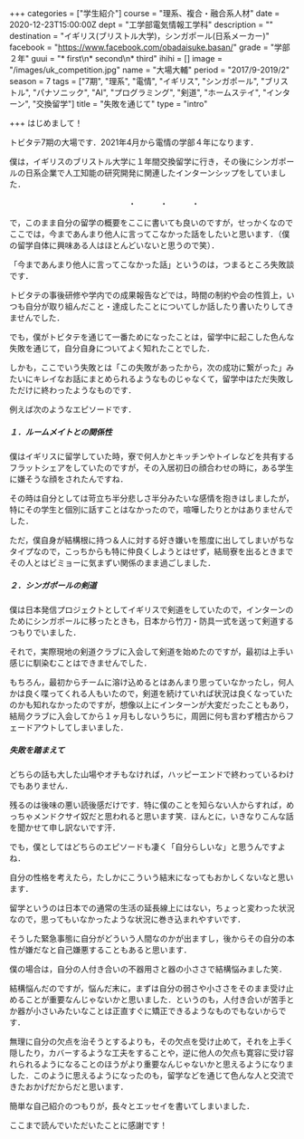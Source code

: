 +++
categories = ["学生紹介"]
course = "理系、複合・融合系人材"
date = 2020-12-23T15:00:00Z
dept = "工学部電気情報工学科"
description = ""
destination = "イギリス(ブリストル大学)，シンガポール(日系メーカー)"
facebook = "https://www.facebook.com/obadaisuke.basan/"
grade = "学部２年"
guui = "* first\n* second\n* third"
ihihi = []
image = "/images/uk_competition.jpg"
name = "大場大輔"
period = "2017/9-2019/2"
season = 7
tags = ["7期", "理系", "電情", "イギリス", "シンガポール", "ブリストル", "パナソニック", "AI", "プログラミング", "剣道", "ホームステイ", "インターン", "交換留学"]
title = "失敗を通じて"
type = "intro"

+++
はじめまして！

トビタテ7期の大場です．2021年4月から電情の学部４年になります．

僕は，イギリスのブリストル大学に１年間交換留学に行き，その後にシンガポールの日系企業で人工知能の研究開発に関連したインターンシップをしていました．

　　　　　　　　　　　　　　　・　　　・　　　・

で，このまま自分の留学の概要をここに書いても良いのですが，せっかくなのでここでは，今まであんまり他人に言ってこなかった話をしたいと思います．（僕の留学自体に興味ある人はほとんどいないと思うので笑）．

「今まであんまり他人に言ってこなかった話」というのは，つまるところ失敗談です．

トビタテの事後研修や学内での成果報告などでは，時間の制約や会の性質上，いつも自分が取り組んだこと・達成したことについてしか話したり書いたりしてきませんでした．

でも，僕がトビタテを通じて一番ためになったことは，留学中に起こした色んな失敗を通じて，自分自身についてよく知れたことでした．

しかも，ここでいう失敗とは「この失敗があったから，次の成功に繋がった」みたいにキレイなお話にまとめられるようなものじゃなくて，留学中はただ失敗しただけに終わったようなものです．

例えば次のようなエピソードです．

##### １．ルームメイトとの関係性

僕はイギリスに留学していた時，寮で何人かとキッチンやトイレなどを共有するフラットシェアをしていたのですが，その入居初日の顔合わせの時に，ある学生に嫌そうな顔をされたんですね．

その時は自分としては苛立ち半分悲しさ半分みたいな感情を抱きはしましたが，特にその学生と個別に話すことはなかったので，喧嘩したりとかはありませんでした．

ただ，僕自身が結構根に持つ＆人に対する好き嫌いを態度に出してしまいがちなタイプなので，こっちからも特に仲良くしようとはせず，結局寮を出るときまでその人とはビミョーに気まずい関係のまま過ごしました．

##### ２．シンガポールの剣道

僕は日本発信プロジェクトとしてイギリスで剣道をしていたので，インターンのためにシンガポールに移ったときも，日本から竹刀・防具一式を送って剣道するつもりでいました．

それで，実際現地の剣道クラブに入会して剣道を始めたのですが，最初は上手い感じに馴染むことはできませんでした．

もちろん，最初からチームに溶け込めるとはあんまり思っていなかったし，何人かは良く喋ってくれる人もいたので，剣道を続けていれば状況は良くなっていたのかも知れなかったのですが，想像以上にインターンが大変だったこともあり，結局クラブに入会してから１ヶ月もしないうちに，周囲に何も言わず稽古からフェードアウトしてしまいました．

##### 失敗を踏まえて

どちらの話も大した山場やオチもなければ，ハッピーエンドで終わっているわけでもありません．

残るのは後味の悪い読後感だけです．特に僕のことを知らない人からすれば，めっちゃメンドクサイ奴だと思われると思います笑．ほんとに，いきなりこんな話を聞かせて申し訳ないです汗．

でも，僕としてはどちらのエピソードも凄く「自分らしいな」と思うんですよね．

自分の性格を考えたら，たしかにこういう結末になってもおかしくないなと思います．

留学というのは日本での通常の生活の延長線上にはない，ちょっと変わった状況なので，思ってもいなかったような状況に巻き込まれやすいです．

そうした緊急事態に自分がどういう人間なのかが出ますし，後からその自分の本性が嫌だなと自己嫌悪することもあると思います．

僕の場合は，自分の人付き合いの不器用さと器の小ささで結構悩みました笑．

結構悩んだのですが，悩んだ末に，まずは自分の弱さや小ささをそのまま受け止めることが重要なんじゃないかと思いました．というのも，人付き合いが苦手とか器が小さいみたいなことは正直すぐに矯正できるようなものでもないからです．

無理に自分の欠点を治そうとするよりも，その欠点を受け止めて，それを上手く隠したり，カバーするような工夫をすることや，逆に他人の欠点も寛容に受け容れられるようになることのほうがより重要なんじゃないかと思えるようになりました．このように思えるようになったのも，留学などを通じて色んな人と交流できたおかげだからだと思います．

簡単な自己紹介のつもりが，長々とエッセイを書いてしまいました．

ここまで読んでいただいたことに感謝です！